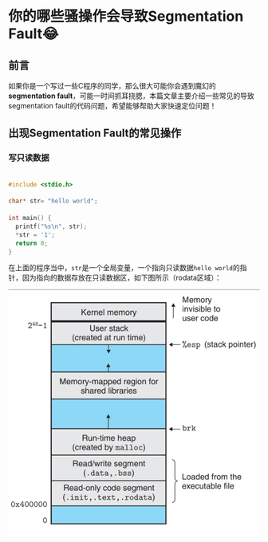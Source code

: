 # 你的哪些骚操作会导致Segmentation Fault😂

## 前言

如果你是一个写过一些C程序的同学，那么很大可能你会遇到魔幻的**segmentation fault**，可能一时间抓耳挠腮，本篇文章主要介绍一些常见的导致segmentation fault的代码问题，希望能够帮助大家快速定位问题！

## 出现Segmentation Fault的常见操作

### 写只读数据

```c

#include <stdio.h>

char* str= "hello world";

int main() {
  printf("%s\n", str);
  *str = '1';
  return 0;
}
```

在上面的程序当中，`str`是一个全局变量，一个指向只读数据`hello world`的指针，因为指向的数据存放在只读数据区，如下图所示（rodata区域）：

![03](../../images/programming/03.png)